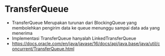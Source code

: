 # TransferQueue

* TransferQueue Merupakan turunan dari BlockingQueue yang membolehkan pengirim data ke queue menunggu sampai data ada yang menerima
* Implementasi TransferQueue hanyalah LinkedTransferQueue
* https://docs.oracle.com/en/java/javase/16/docs/api/java.base/java/util/concurrent/TransferQueue.html 
